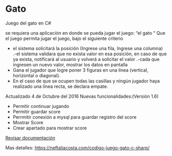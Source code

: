 # Gato
Juego del gato en C#


se requiera una aplicación en donde se pueda jugar el juego: “el gato “
Que el juego permita jugar el juego, bajo el siguiente criterio
- el sistema solicitará la posición (Ingrese una fila, Ingrese una columna)
.-el sistema validara que no exista valor en esa posición, en caso de que ya exista, notificará al usuario y volverá a solicitar el valor 
.-cada que ingresen un nuevo valor, mostrar los datos en pantalla
- Gana el jugador que logre poner 3 figuras en una línea (vertical, horizontal o diagonal). 
- En el caso de que se ocupen todas las casillas y ningún jugador haya realizado una línea recta, se declara empate.

Actualizado 4 de Octubre del 2016 Nuevas funcionalidades:(Versión 1.6)
- Permitir continuar jugando
- Permitir guardar  score
- Perrmitir conexión a mysql para guardar registro del score
- Mostrar Score
- Crear apartado para mostrar score

[Revisar documentación](https://github.com/NeftaliAcosta/Gato/wiki/Funciones)

Mas detalles: https://neftaliacosta.com/codigo-juego-gato-c-sharp/
